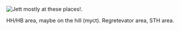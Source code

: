 ![Jett](https://cdn.discordapp.com/attachments/1162707937492471858/1272505000270102600/Khong_Co_Tieu_e84_20240812174023.png?ex=66bb3822&is=66b9e6a2&hm=119ff86f0a901ae170168cc86f86f14f262b30c830229394fe3bf94535dfe80a&)
mostly at these places!.

HH/HB area, maybe on the hill (myct). Regretevator area, STH area.
